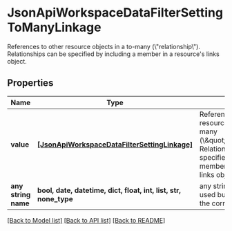 # JsonApiWorkspaceDataFilterSettingToManyLinkage

References to other resource objects in a to-many (\\\"relationship\\\"). Relationships can be specified by including a member in a resource's links object.

## Properties
Name | Type | Description | Notes
------------ | ------------- | ------------- | -------------
**value** | [**[JsonApiWorkspaceDataFilterSettingLinkage]**](JsonApiWorkspaceDataFilterSettingLinkage.md) | References to other resource objects in a to-many (\\\&quot;relationship\\\&quot;). Relationships can be specified by including a member in a resource&#39;s links object. | 
**any string name** | **bool, date, datetime, dict, float, int, list, str, none_type** | any string name can be used but the value must be the correct type | [optional]

[[Back to Model list]](../README.md#documentation-for-models) [[Back to API list]](../README.md#documentation-for-api-endpoints) [[Back to README]](../README.md)



